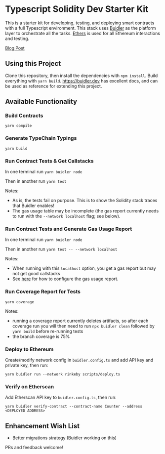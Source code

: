 # Typescript Solidity Dev Starter Kit

This is a starter kit for developing, testing, and deploying smart contracts with a full Typescript environment. This stack uses [Buidler](https://buidler.dev) as the platform layer to orchestrate all the tasks. [Ethers](https://docs.ethers.io/ethers.js/html/index.html) is used for all Ethereum interactions and testing.

[Blog Post](https://medium.com/@rahulsethuram/the-new-solidity-dev-stack-buidler-ethers-waffle-typescript-tutorial-f07917de48ae)

## Using this Project

Clone this repository, then install the dependencies with `npm install`. Build everything with `yarn build`. https://buidler.dev has excellent docs, and can be used as reference for extending this project.

## Available Functionality

### Build Contracts

`yarn compile`

### Generate TypeChain Typings

`yarn build`

### Run Contract Tests & Get Callstacks

In one terminal run `yarn buidler node`

Then in another run `yarn test`

Notes:

 - As is, the tests fail on purpose. This is to show the Solidity stack traces that Buidler enables!
 - The gas usage table may be incomplete (the gas report currently needs to run with the `--network localhost` flag; see below).

### Run Contract Tests and Generate Gas Usage Report

In one terminal run `yarn buidler node`

Then in another run `yarn test -- --network localhost`

Notes:

 - When running with this `localhost` option, you get a gas report but may not get good callstacks
 - See [here](https://github.com/cgewecke/eth-gas-reporter#installation-and-config) for how to configure the gas usage report.

### Run Coverage Report for Tests

`yarn coverage`

Notes:

 - running a coverage report currently deletes artifacts, so after each coverage run you will then need to run `npx buidler clean` followed by `yarn build` before re-running tests
 - the branch coverage is 75%

### Deploy to Ethereum

Create/modify network config in `buidler.config.ts` and add API key and private key, then run:

`yarn buidler run --network rinkeby scripts/deploy.ts`

### Verify on Etherscan

Add Etherscan API key to `buidler.config.ts`, then run:

`yarn buidler verify-contract --contract-name Counter --address <DEPLOYED ADDRESS>`

## Enhancement Wish List

- Better migrations strategy (Buidler working on this)

PRs and feedback welcome!
